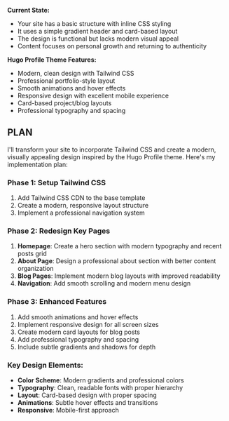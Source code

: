 **Current State:**
- Your site has a basic structure with inline CSS styling
- It uses a simple gradient header and card-based layout
- The design is functional but lacks modern visual appeal
- Content focuses on personal growth and returning to authenticity

**Hugo Profile Theme Features:**
- Modern, clean design with Tailwind CSS
- Professional portfolio-style layout
- Smooth animations and hover effects
- Responsive design with excellent mobile experience
- Card-based project/blog layouts
- Professional typography and spacing

## PLAN

I'll transform your site to incorporate Tailwind CSS and create a modern, visually appealing design inspired by the Hugo Profile theme. Here's my implementation plan:

### Phase 1: Setup Tailwind CSS
1. Add Tailwind CSS CDN to the base template
2. Create a modern, responsive layout structure
3. Implement a professional navigation system

### Phase 2: Redesign Key Pages
1. **Homepage**: Create a hero section with modern typography and recent posts grid
2. **About Page**: Design a professional about section with better content organization
3. **Blog Pages**: Implement modern blog layouts with improved readability
4. **Navigation**: Add smooth scrolling and modern menu design

### Phase 3: Enhanced Features
1. Add smooth animations and hover effects
2. Implement responsive design for all screen sizes
3. Create modern card layouts for blog posts
4. Add professional typography and spacing
5. Include subtle gradients and shadows for depth

### Key Design Elements:
- **Color Scheme**: Modern gradients and professional colors
- **Typography**: Clean, readable fonts with proper hierarchy
- **Layout**: Card-based design with proper spacing
- **Animations**: Subtle hover effects and transitions
- **Responsive**: Mobile-first approach
